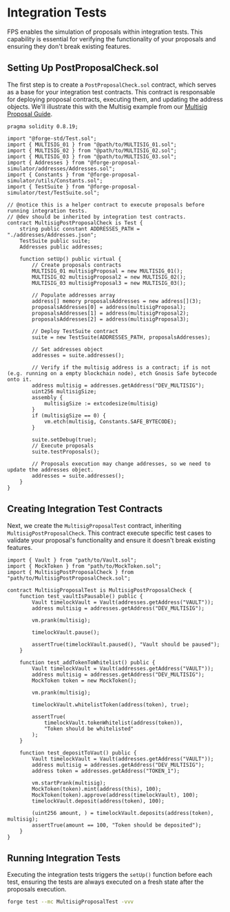 # Integration Tests

FPS enables the simulation of proposals within integration tests. This
capability is essential for verifying the functionality of your proposals and
ensuring they don't break existing features.

## Setting Up PostProposalCheck.sol

The first step is to create a `PostProposalCheck.sol` contract, which serves as
a base for your integration test contracts. This contract is responsable for
deploying proposal contracts, executing them, and updating the address objects. We'll illustrate this with the Multisig example from our [Multisig Proposal Guide](../guides/multisig-proposal.md).

```solidity
pragma solidity 0.8.19;

import "@forge-std/Test.sol";
import { MULTISIG_01 } from "@path/to/MULTISIG_01.sol";
import { MULTISIG_02 } from "@path/to/MULTISIG_02.sol";
import { MULTISIG_03 } from "@path/to/MULTISIG_03.sol";
import { Addresses } from "@forge-proposal-simulator/addresses/Addresses.sol";
import { Constants } from "@forge-proposal-simulator/utils/Constants.sol";
import { TestSuite } from "@forge-proposal-simulator/test/TestSuite.sol";

// @notice this is a helper contract to execute proposals before running integration tests.
// @dev should be inherited by integration test contracts.
contract MultisigPostProposalCheck is Test {
    string public constant ADDRESSES_PATH = "./addresses/Addresses.json";
    TestSuite public suite;
    Addresses public addresses;

    function setUp() public virtual {
        // Create proposals contracts
        MULTISIG_01 multisigProposal = new MULTISIG_01();
        MULTISIG_02 multisigProposal2 = new MULTISIG_02();
        MULTISIG_03 multisigProposal3 = new MULTISIG_03();

        // Populate addresses array
        address[] memory proposalsAddresses = new address[](3);
        proposalsAddresses[0] = address(multisigProposal);
        proposalsAddresses[1] = address(multisigProposal2);
        proposalsAddresses[2] = address(multisigProposal3);

        // Deploy TestSuite contract
        suite = new TestSuite(ADDRESSES_PATH, proposalsAddresses);

        // Set addresses object
        addresses = suite.addresses();

        // Verify if the multisig address is a contract; if is not (e.g. running on a empty blockchain node), etch Gnosis Safe bytecode onto it.
        address multisig = addresses.getAddress("DEV_MULTISIG");
        uint256 multisigSize;
        assembly {
            multisigSize := extcodesize(multisig)
        }
        if (multisigSize == 0) {
            vm.etch(multisig, Constants.SAFE_BYTECODE);
        }

        suite.setDebug(true);
        // Execute proposals
        suite.testProposals();

        // Proposals execution may change addresses, so we need to update the addresses object.
        addresses = suite.addresses();
    }
}
```

## Creating Integration Test Contracts

Next, we create the `MultisigProposalTest` contract, inheriting
`MultisigPostProposalCheck`. This contract execute specific test cases to
validate your proposal's functionality and ensure it doesn't break existing
features.

```solidity
import { Vault } from "path/to/Vault.sol";
import { MockToken } from "path/to/MockToken.sol";
import { MultisigPostProposalCheck } from "path/to/MultisigPostProposalCheck.sol";

contract MultisigProposalTest is MultisigPostProposalCheck {
    function test_vaultIsPausable() public {
        Vault timelockVault = Vault(addresses.getAddress("VAULT"));
        address multisig = addresses.getAddress("DEV_MULTISIG");

        vm.prank(multisig);

        timelockVault.pause();

        assertTrue(timelockVault.paused(), "Vault should be paused");
    }

    function test_addTokenToWhitelist() public {
        Vault timelockVault = Vault(addresses.getAddress("VAULT"));
        address multisig = addresses.getAddress("DEV_MULTISIG");
        MockToken token = new MockToken();

        vm.prank(multisig);

        timelockVault.whitelistToken(address(token), true);

        assertTrue(
            timelockVault.tokenWhitelist(address(token)),
            "Token should be whitelisted"
        );
    }

    function test_depositToVaut() public {
        Vault timelockVault = Vault(addresses.getAddress("VAULT"));
        address multisig = addresses.getAddress("DEV_MULTISIG");
        address token = addresses.getAddress("TOKEN_1");

        vm.startPrank(multisig);
        MockToken(token).mint(address(this), 100);
        MockToken(token).approve(address(timelockVault), 100);
        timelockVault.deposit(address(token), 100);

        (uint256 amount, ) = timelockVault.deposits(address(token), multisig);
        assertTrue(amount == 100, "Token should be deposited");
    }
}
```

## Running Integration Tests

Executing the integration tests triggers the `setUp()` function before each test, ensuring the
tests are always executed on a fresh state after the proposals execution.

```bash
forge test --mc MultisigProposalTest -vvv
```

